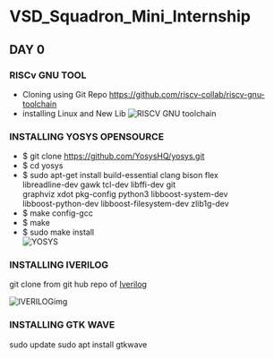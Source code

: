# VSD_Squadron_Mini_Internship
## DAY 0
### RISCv GNU TOOL
* Cloning using Git Repo https://github.com/riscv-collab/riscv-gnu-toolchain
* installing Linux and New Lib
![RISCV GNU toolchain](https://github.com/Berlin-49/VSD_Squadron_Mini_Internship/assets/97489606/cb4fe601-e4b1-4229-96f9-760ea70bcb7f)
  
### INSTALLING YOSYS OPENSOURCE 


* $ git clone https://github.com/YosysHQ/yosys.git<br>
* $ cd yosys<br>
* $ sudo apt-get install build-essential clang bison flex \
      libreadline-dev gawk tcl-dev libffi-dev git \
      graphviz xdot pkg-config python3 libboost-system-dev \
      libboost-python-dev libboost-filesystem-dev zlib1g-dev
* $ make config-gcc<br>
* $ make<br> 
* $ sudo make install<br>
![YOSYS](https://github.com/Berlin-49/VSD_Squadron_Mini_Internship/assets/97489606/2ccdef93-5e0f-4602-9ef0-c60eef17f1d8)

### INSTALLING IVERILOG

git clone from git hub repo of [Iverilog](https://github.com/steveicarus/iverilog)

![IVERILOGimg](https://github.com/Berlin-49/VSD_Squadron_Mini_Internship/assets/97489606/47c2e9a8-f8fe-4529-8f29-ed08f43d6a5f)
### INSTALLING GTK WAVE

sudo update sudo apt install gtkwave
